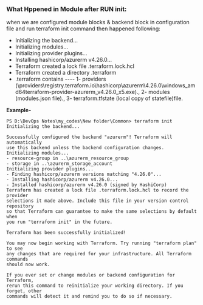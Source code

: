 ### What Hppened in Module after RUN init:

when we are configured module blocks & backend block in configuration file and run terraform init command then happened following:

- Initializing the backend...
- Initializing modules...
- Initializing provider plugins...
- Installing hashicorp/azurerm v4.26.0...
- Terraform created a lock file .terraform.lock.hcl
- Terraform created a directory .terraform
- .terraform contains ---- 1- providers (\providers\registry.terraform.io\hashicorp\azurerm\4.26.0\windows_amd64terraform-provider-azurerm_v4.26.0_x5.exe).,  2- modules (modules.json file)., 3- terraform.tfstate (local copy of statefile)file.

**Example-**
```
PS D:\DevOps Notes\my_codes\New folder\Common> terraform init
Initializing the backend...

Successfully configured the backend "azurerm"! Terraform will automatically
use this backend unless the backend configuration changes.
Initializing modules...
- resource-group in ..\azurerm_resource_group
- storage in ..\azurerm_storage_account
Initializing provider plugins...
- Finding hashicorp/azurerm versions matching "4.26.0"...
- Installing hashicorp/azurerm v4.26.0...
- Installed hashicorp/azurerm v4.26.0 (signed by HashiCorp)
Terraform has created a lock file .terraform.lock.hcl to record the provider
selections it made above. Include this file in your version control repository
so that Terraform can guarantee to make the same selections by default when
you run "terraform init" in the future.

Terraform has been successfully initialized!

You may now begin working with Terraform. Try running "terraform plan" to see
any changes that are required for your infrastructure. All Terraform commands
should now work.

If you ever set or change modules or backend configuration for Terraform,
rerun this command to reinitialize your working directory. If you forget, other
commands will detect it and remind you to do so if necessary.
```




